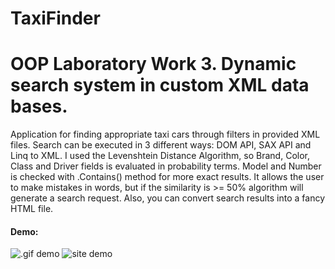 # TaxiFinder
# OOP Laboratory Work 3. Dynamic search system in custom XML data bases.

Application for finding appropriate taxi cars through filters in provided XML files.
Search can be executed in 3 different ways: DOM API, SAX API and Linq to XML.
I used the Levenshtein Distance Algorithm, so Brand, Color, Class and Driver fields is evaluated in probability terms. Model and Number is checked with .Contains() method for more exact results.
It allows the user to make mistakes in words, but if the similarity is >= 50% algorithm will generate a search request.
Also, you can convert search results into a fancy HTML file.

#### Demo:
![.gif demo](https://media.giphy.com/media/JTDa8SHa1XwUpz0mFk/giphy.gif)
![site demo](https://i.ibb.co/Q9MmqB1/Taxi-Demo-Site.png)